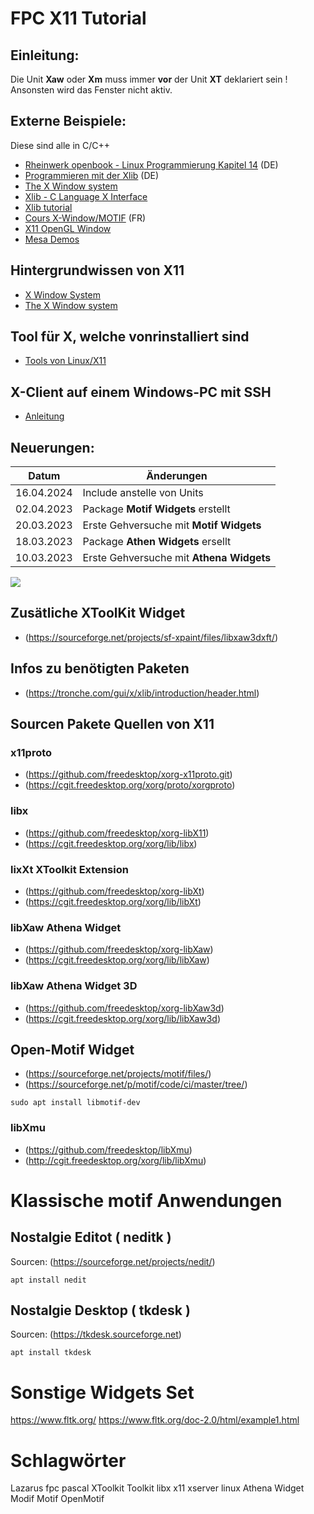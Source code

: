 # FPC X11 Tutorial
## Einleitung:
Die Unit **Xaw** oder **Xm** muss immer **vor** der Unit **XT** deklariert sein ! Ansonsten wird das Fenster nicht aktiv.

## Externe Beispiele:
Diese sind alle in C/C++
- [Rheinwerk openbook - Linux Programmierung Kapitel 14](https://openbook.rheinwerk-verlag.de/linux_unix_programmierung/Kap14-007.htm) (DE)
- [Programmieren mit der Xlib](http://eggdrop.ch/texts/xlib/) (DE)
- [The X Window system](https://tronche.com/gui/x)
- [Xlib - C Language X Interface](https://www.x.org/releases/current/doc/libX11/libX11/libX11.html)
- [Xlib tutorial](http://xopendisplay.hilltopia.ca/2009/Jan/Xlib-tutorial-part-1----Beginnings.html)
- [Cours X-Window/MOTIF](http://users.polytech.unice.fr/~buffa/cours/X11_Motif/cours/) (FR)
- [X11 OpenGL Window](https://github.com/gamedevtech/X11OpenGLWindow)
- [Mesa Demos](https://github.com/JoakimSoderberg/mesademos)

## Hintergrundwissen von X11
- [X Window System](http://x11.gweb.info/index.html)
- [The X Window system](https://tronche.com/gui/x)

## Tool für X, welche vonrinstalliert sind
- [Tools von Linux/X11](xtool.md)

## X-Client auf einem Windows-PC mit SSH
- [Anleitung](SSH-Server_einrichten.md)

## Neuerungen:

| Datum | Änderungen 
| :---: | ---
| 16.04.2024 | Include anstelle von Units
| 02.04.2023 | Package **Motif Widgets** erstellt
| 20.03.2023 | Erste Gehversuche mit **Motif Widgets**
| 18.03.2023 | Package **Athen Widgets** ersellt
| 10.03.2023 | Erste Gehversuche mit **Athena Widgets**

<img src="image.png">

## Zusätliche XToolKit Widget
- (https://sourceforge.net/projects/sf-xpaint/files/libxaw3dxft/)

## Infos zu benötigten Paketen
- (https://tronche.com/gui/x/xlib/introduction/header.html)

## Sourcen Pakete Quellen von X11
### x11proto
- (https://github.com/freedesktop/xorg-x11proto.git)
- (https://cgit.freedesktop.org/xorg/proto/xorgproto)

### libx
- (https://github.com/freedesktop/xorg-libX11)
- (https://cgit.freedesktop.org/xorg/lib/libx)

### lixXt XToolkit Extension
- (https://github.com/freedesktop/xorg-libXt)
- (https://cgit.freedesktop.org/xorg/lib/libXt)

### libXaw Athena Widget
- (https://github.com/freedesktop/xorg-libXaw)
- (https://cgit.freedesktop.org/xorg/lib/libXaw)

### libXaw Athena Widget 3D
- (https://github.com/freedesktop/xorg-libXaw3d)
- (https://cgit.freedesktop.org/xorg/lib/libXaw3d)

## Open-Motif Widget
- (https://sourceforge.net/projects/motif/files/)
- (https://sourceforge.net/p/motif/code/ci/master/tree/)

```
sudo apt install libmotif-dev
```

### libXmu
- (https://github.com/freedesktop/libXmu)
- (http://cgit.freedesktop.org/xorg/lib/libXmu)

# Klassische motif Anwendungen

## Nostalgie Editot ( neditk )
Sourcen: (https://sourceforge.net/projects/nedit/)
```
apt install nedit 
```


## Nostalgie Desktop ( tkdesk )
Sourcen: (https://tkdesk.sourceforge.net)
```
apt install tkdesk 
```

# Sonstige Widgets Set
https://www.fltk.org/
https://www.fltk.org/doc-2.0/html/example1.html



# Schlagwörter
Lazarus fpc pascal XToolkit Toolkit libx x11 xserver linux Athena Widget Modif Motif OpenMotif











